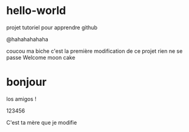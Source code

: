 # hello-world
projet tutoriel pour apprendre github

@hahahahahaha

coucou ma biche c'est la première modification de ce projet
rien ne se passe
Welcome moon cake

# bonjour

los amigos !

123456

C'est ta mère que je modifie

